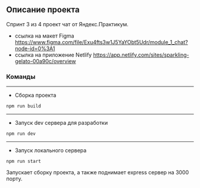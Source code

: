 ## Описание проекта 
Спринт 3 из 4 проект чат от Яндекс.Практикум. 

- ссылка на макет Figma https://www.figma.com/file/Exu4fts3w1J5YaYObt5Udr/module_1_chat?node-id=0%3A1 
- ссылка на приложение Netlify https://app.netlify.com/sites/sparkling-gelato-00a90c/overview

### Команды 
-----
- Сборка проекта 

```
npm run build
```
-------------
- Запуск dev сервера для разработки 

```
npm run dev
```
-------------------
- Запуск локального сервера 

```
npm run start
```

Запускает сборку проекта, а также поднимает express сервер на 3000 порту. 
